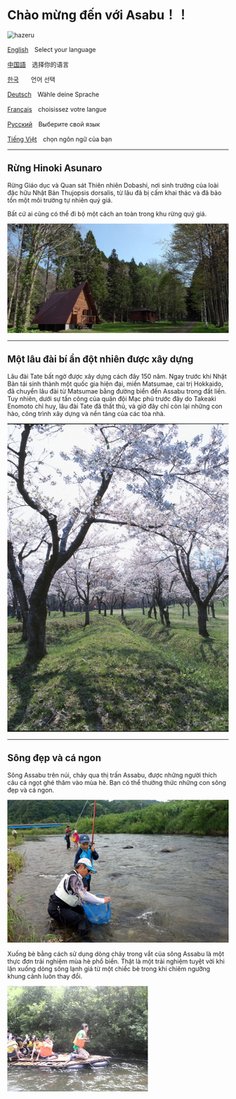 # Chào mừng đến với Asabu！！
![hazeru](/home/ishii/ドキュメント/01アーカイブ/02プレゼンテーション資料/210830政策コンペ発表/Assabu_HTML_sample/fig/hazeru.jpg)

[English](/home/ishii/ドキュメント/01アーカイブ/02プレゼンテーション資料/210830政策コンペ発表/Assabu_HTML_sample/English.html)　Select your language

[中国語](/home/ishii/ドキュメント/01アーカイブ/02プレゼンテーション資料/210830政策コンペ発表/Assabu_HTML_sample/Chinese.html)　选择你的语言

[한국](/home/ishii/ドキュメント/01アーカイブ/02プレゼンテーション資料/210830政策コンペ発表/Assabu_HTML_sample/Korea.html)　　언어 선택

[Deutsch](/home/ishii/ドキュメント/01アーカイブ/02プレゼンテーション資料/210830政策コンペ発表/Assabu_HTML_sample/German.html)　Wähle deine Sprache

[Français](/home/ishii/ドキュメント/01アーカイブ/02プレゼンテーション資料/210830政策コンペ発表/Assabu_HTML_sample/France.html)　choisissez votre langue

[Русский](/home/ishii/ドキュメント/01アーカイブ/02プレゼンテーション資料/210830政策コンペ発表/Assabu_HTML_sample/Russ.html)　Выберите свой язык

[Tiếng Việt](/home/ishii/ドキュメント/01アーカイブ/02プレゼンテーション資料/210830政策コンペ発表/Assabu_HTML_sample/vietnum.html)　chọn ngôn ngữ của bạn



------
## Rừng Hinoki Asunaro

Rừng Giáo dục và Quan sát Thiên nhiên Dobashi, nơi sinh trưởng của loài đặc hữu Nhật Bản Thujopsis dorsalis, từ lâu đã bị cấm khai thác và đã bảo tồn một môi trường tự nhiên quý giá.

Bất cứ ai cũng có thể đi bộ một cách an toàn trong khu rừng quý giá.

![hazeru](fig/rekumori01.JPG)

------
## Một lâu đài bí ẩn đột nhiên được xây dựng

Lâu đài Tate bất ngờ được xây dựng cách đây 150 năm. Ngay trước khi Nhật Bản tái sinh thành một quốc gia hiện đại, miền Matsumae, cai trị Hokkaido, đã chuyển lâu đài từ Matsumae bằng đường biển đến Assabu trong đất liền. Tuy nhiên, dưới sự tấn công của quân đội Mạc phủ trước đây do Takeaki Enomoto chỉ huy, lâu đài Tate đã thất thủ, và giờ đây chỉ còn lại những con hào, công trình xây dựng và nền tảng của các tòa nhà.

![hazeru](fig/tatejou.jpg)

------
## Sông đẹp và cá ngon

Sông Assabu trên núi, chảy qua thị trấn Assabu, được những người thích câu cá ngọt ghé thăm vào mùa hè. Bạn có thể thưởng thức những con sông đẹp và cá ngon.

![hazeru](fig/ayu.JPG)

Xuống bè bằng cách sử dụng dòng chảy trong vắt của sông Assabu là một thực đơn trải nghiệm mùa hè phổ biến. Thật là một trải nghiệm tuyệt vời khi lặn xuống dòng sông lạnh giá từ một chiếc bè trong khi chiêm ngưỡng khung cảnh luôn thay đổi.

![hazeru](fig/イカダ下り.jpg)
